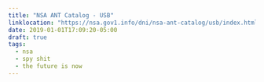 ```yaml
---
title: "NSA ANT Catalog - USB"
linklocation: "https://nsa.gov1.info/dni/nsa-ant-catalog/usb/index.html#COTTONMOUTH-III"
date: 2019-01-01T17:09:20-05:00
draft: true
tags: 
  - nsa
  - spy shit
  - the future is now
---
```

